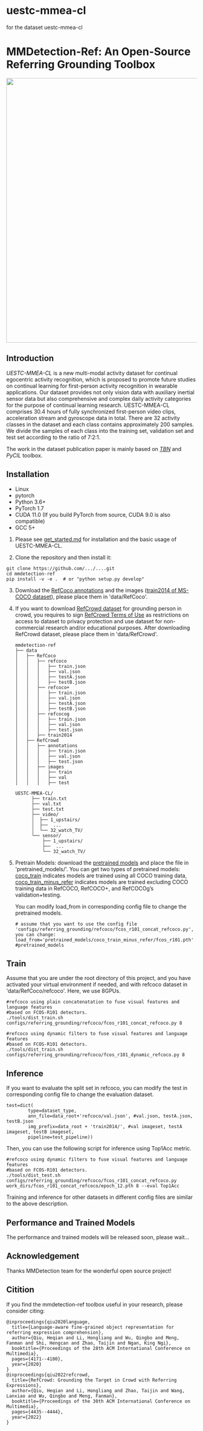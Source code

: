 # uestc-mmea-cl
for the dataset uestc-mmea-cl
# MMDetection-Ref: An Open-Source Referring Grounding Toolbox
<div align="center">
  <img src="resources/mmdetection-ref_framework.png" width="700"/>
</div>

## Introduction  
_UESTC-MMEA-CL_ is a new multi-modal activity dataset for continual egocentric activity recognition, which is proposed to promote future studies on continual learning for first-person activity recognition in wearable applications. Our dataset provides not only vision data with auxiliary inertial sensor data but also comprehensive and complex daily activity categories for the purpose of continual learning research. UESTC-MMEA-CL comprises 30.4 hours of fully synchronized first-person video clips, acceleration stream and gyroscope data in total. There are 32 activity classes in the dataset and each class contains approximately 200 samples. We divide the samples of each class into the training set, validation set and test set according to the ratio of 7:2:1.

The work in the dataset publication paper is mainly based on [_TBN_](https://github.com/ekazakos/temporal-binding-network) and _PyCIL_ toolbox.

## Installation
* Linux
* pytorch
* Python 3.6+
* PyTorch 1.7
* CUDA 11.0 (If you build PyTorch from source, CUDA 9.0 is also compatible)
* GCC 5+


1. Please see [get_started.md](https://github.com/QiuHeqian/mmdetection-ref/blob/master/docs/get_started.md) for installation and the basic usage of UESTC-MMEA-CL.

2. Clone the repository and then install it: 
``` 
git clone https://github.com/.../....git
cd mmdetection-ref  
pip install -v -e .  # or "python setup.py develop"  
```
3. Download the [RefCoco annotations](https://drive.google.com/file/d/19pY_Ks48FNflXp2zt-9jQRLiYn5oFMj8/view?usp=sharing) and the images ([train2014 of MS-COCO dataset](http://images.cocodataset.org/zips/train2014.zip)), please place them in 'data/RefCoco'.
4. If you want to download [RefCrowd dataset](https://qiuheqian.github.io/datasets/refcrowd/) for grounding person in crowd, you requires to sign [RefCrowd Terms of Use](https://docs.google.com/forms/d/e/1FAIpQLSeWgI0mzT1OFrhEthLZLURvuC-he_Hy882nEnCzhiM6DAoFEg/viewform?usp=sf_link) as restrictions on access to dataset to privacy protection and use dataset for non-commercial research and/or educational purposes. After downloading RefCrowd dataset, please place them in 'data/RefCrowd'.
    ```
    mmdetection-ref
    ├── data
    │   ├── RefCoco
    │   │   ├── refcoco
    │   │   │   ├── train.json
    │   │   │   ├── val.json
    │   │   │   ├── testA.json
    │   │   │   ├── testB.json
    │   │   ├── refcoco+
    │   │   │   ├── train.json
    │   │   │   ├── val.json
    │   │   │   ├── testA.json
    │   │   │   ├── testB.json
    │   │   ├── refcocog
    │   │   │   ├── train.json
    │   │   │   ├── val.json
    │   │   │   ├── test.json
    │   │   ├── train2014
    │   ├── RefCrowd
    │   │   ├── annotations
    │   │   │   ├── train.json
    │   │   │   ├── val.json
    │   │   │   ├── test.json
    │   │   ├── images
    │   │   │   ├── train
    │   │   │   ├── val
    │   │   │   ├── test

    ```
    ```
    UESTC-MMEA-CL/
          ├── train.txt
          ├── val.txt
          ├── test.txt
          ├── video/
          │  ├── 1_upstairs/
          │  ├──  ...
          │  └── 32_watch_TV/
          └── sensor/
              ├── 1_upstairs/
              ├──  ...
              └── 32_watch_TV/
    
    ```
   
5. Pretrain Models: download the [pretrained models](https://drive.google.com/drive/folders/1uAxYujoKWIDngG5VpNzpKlb5KJTuzBdw?usp=sharing) and place the file in 'pretrained_models/'. You can get two types of pretrained models: [coco_train](https://drive.google.com/file/d/1ie3Y4zznidCzbTYmtz4QUK0dY9cwHthx/view?usp=sharing) indicates models are trained using all COCO training data, [coco_train_minus_refer](https://drive.google.com/file/d/1FZEm9F0zSzjewGzr64sEFP6mPEgRxUCN/view?usp=sharing) indicates models are trained excluding COCO training data in RefCOCO, RefCOCO+, and RefCOCOg’s validation+testing.

   You can modify load_from in corresponding config file to change the pretrained models.
    ```
    # assume that you want to use the config file 'configs/referring_grounding/refcoco/fcos_r101_concat_refcoco.py', you can change:
    load_from='pretrained_models/coco_train_minus_refer/fcos_r101.pth' #pretrained_models
    ```
## Train  

Assume that you are under the root directory of this project, and you have activated your virtual environment if needed, and with refcoco dataset in 'data/RefCoco/refcoco'. Here, we use 8GPUs.
```
#refcoco using plain concatenatation to fuse visual features and language features 
#based on FCOS-R101 detectors.
./tools/dist_train.sh configs/referring_grounding/refcoco/fcos_r101_concat_refcoco.py 8 

```
```
#refcoco using dynamic filters to fuse visual features and language features 
#based on FCOS-R101 detectors.
./tools/dist_train.sh configs/referring_grounding/refcoco/fcos_r101_dynamic_refcoco.py 8 
```

## Inference
If you want to evaluate the split set in refcoco, you can modify the test in corresponding config file to change the evaluation dataset.
```
test=dict(
        type=dataset_type,
        ann_file=data_root+'refcoco/val.json', #val.json, testA.json, testB.json
        img_prefix=data_root + 'train2014/', #val imageset, testA imageset, testB imageset, 
        pipeline=test_pipeline))
```
Then, you can use the following script for inference using Top1Acc metric.
```
#refcoco using dynamic filters to fuse visual features and language features 
#based on FCOS-R101 detectors.
./tools/dist_test.sh configs/referring_grounding/refcoco/fcos_r101_concat_refcoco.py work_dirs/fcos_r101_concat_refcoco/epoch_12.pth 8 --eval Top1Acc
```
Training and inference for other datasets in different config files are similar to the above description.

## Performance and Trained Models
The performance and trained models will be released soon, please wait...
## Acknowledgement
Thanks MMDetection team for the wonderful open source project!

## Citition
If you find the mmdetection-ref toolbox useful in your research, please consider citing:  
```
@inproceedings{qiu2020language,
  title={Language-aware fine-grained object representation for referring expression comprehension},
  author={Qiu, Heqian and Li, Hongliang and Wu, Qingbo and Meng, Fanman and Shi, Hengcan and Zhao, Taijin and Ngan, King Ngi},
  booktitle={Proceedings of the 28th ACM International Conference on Multimedia},
  pages={4171--4180},
  year={2020}
}
@inproceedings{qiu2022refcrowd,
  title={RefCrowd: Grounding the Target in Crowd with Referring Expressions},
  author={Qiu, Heqian and Li, Hongliang and Zhao, Taijin and Wang, Lanxiao and Wu, Qingbo and Meng, Fanman},
  booktitle={Proceedings of the 30th ACM International Conference on Multimedia},
  pages={4435--4444},
  year={2022}
}
```
